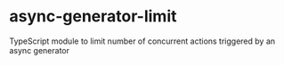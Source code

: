 # async-generator-limit
TypeScript module to limit number of concurrent actions triggered by an async generator
